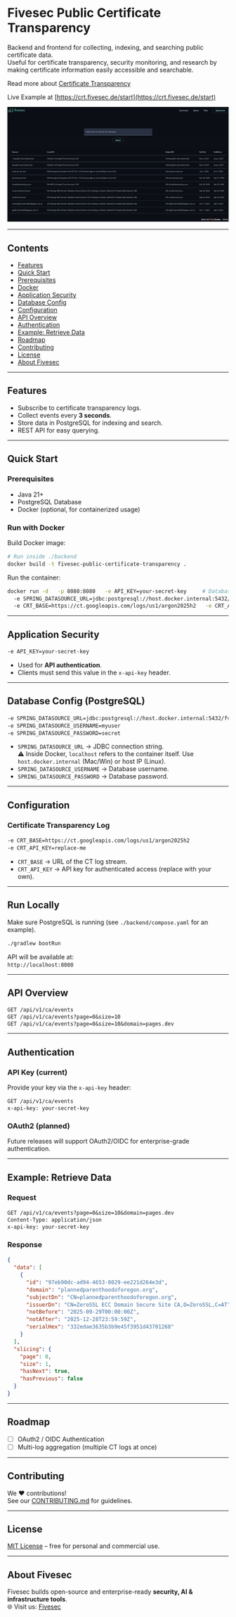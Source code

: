 # Fivesec Public Certificate Transparency

Backend and frontend for collecting, indexing, and searching public certificate data.  
Useful for certificate transparency, security monitoring, and research by making certificate information easily accessible and searchable.

Read more about [Certificate Transparency](https://en.wikipedia.org/wiki/Certificate_Transparency)

Live Example at [https://crt.fivesec.de/start](https://crt.fivesec.de/start)

![alt text](preview.png "Preview")

---

## Contents
- [Features](#features)
- [Quick Start](#quick-start)
- [Prerequisites](#prerequisites)
- [Docker](#run-with-docker)
- [Application Security](#application-security)
- [Database Config](#database-config-postgresql)
- [Configuration](#configuration)
- [API Overview](#api-overview)
- [Authentication](#authentication)
- [Example: Retrieve Data](#example-retrieve-data)
- [Roadmap](#roadmap)
- [Contributing](#contributing)
- [License](#license)
- [About Fivesec](#about-fivesec)

---

## Features

- Subscribe to certificate transparency logs.
- Collect events every **3 seconds**.
- Store data in PostgreSQL for indexing and search.
- REST API for easy querying.

---

## Quick Start

### Prerequisites
- Java 21+
- PostgreSQL Database
- Docker (optional, for containerized usage)

### Run with Docker

Build Docker image:

```bash
# Run inside ./backend
docker build -t fivesec-public-certificate-transparency .
```

Run the container:

```bash
docker run -d   -p 8080:8080   -e API_KEY=your-secret-key     # Database
  -e SPRING_DATASOURCE_URL=jdbc:postgresql://host.docker.internal:5432/ca-db   -e SPRING_DATASOURCE_USERNAME=myuser   -e SPRING_DATASOURCE_PASSWORD=secret     # Certificate Transparency log config
  -e CRT_BASE=https://ct.googleapis.com/logs/us1/argon2025h2   -e CRT_API_KEY=replace-me     fivesec-public-certificate-transparency:latest
```

---

## Application Security

```bash
-e API_KEY=your-secret-key
```

- Used for **API authentication**.
- Clients must send this value in the `x-api-key` header.

---

## Database Config (PostgreSQL)

```bash
-e SPRING_DATASOURCE_URL=jdbc:postgresql://host.docker.internal:5432/fvsc_dns
-e SPRING_DATASOURCE_USERNAME=myuser
-e SPRING_DATASOURCE_PASSWORD=secret
```

- `SPRING_DATASOURCE_URL` → JDBC connection string.  
  ⚠️ Inside Docker, `localhost` refers to the container itself. Use `host.docker.internal` (Mac/Win) or host IP (Linux).
- `SPRING_DATASOURCE_USERNAME` → Database username.
- `SPRING_DATASOURCE_PASSWORD` → Database password.

---

## Configuration

### Certificate Transparency Log

```bash
-e CRT_BASE=https://ct.googleapis.com/logs/us1/argon2025h2
-e CRT_API_KEY=replace-me
```

- `CRT_BASE` → URL of the CT log stream.
- `CRT_API_KEY` → API key for authenticated access (replace with your own).

---

## Run Locally

Make sure PostgreSQL is running (see `./backend/compose.yaml` for an example).

```bash
./gradlew bootRun
```

API will be available at:  
`http://localhost:8080`

---

## API Overview

```http
GET /api/v1/ca/events
GET /api/v1/ca/events?page=0&size=10
GET /api/v1/ca/events?page=0&size=10&domain=pages.dev
```

---

## Authentication

### API Key (current)
Provide your key via the `x-api-key` header:

```http
GET /api/v1/ca/events
x-api-key: your-secret-key
```

### OAuth2 (planned)
Future releases will support OAuth2/OIDC for enterprise-grade authentication.

---

## Example: Retrieve Data

### Request
```http
GET /api/v1/ca/events?page=0&size=10&domain=pages.dev
Content-Type: application/json
x-api-key: your-secret-key
```

### Response
```json
{
  "data": [
    {
      "id": "97eb90dc-ad94-4653-8029-ee221d264e3d",
      "domain": "plannedparenthoodoforegon.org",
      "subjectDn": "CN=plannedparenthoodoforegon.org",
      "issuerDn": "CN=ZeroSSL ECC Domain Secure Site CA,O=ZeroSSL,C=AT",
      "notBefore": "2025-09-29T00:00:00Z",
      "notAfter": "2025-12-28T23:59:59Z",
      "serialHex": "332edae3635b3b9e45f3951d43701268"
    }
  ],
  "slicing": {
    "page": 0,
    "size": 1,
    "hasNext": true,
    "hasPrevious": false
  }
}
```

---

## Roadmap
- [ ] OAuth2 / OIDC Authentication
- [ ] Multi-log aggregation (multiple CT logs at once)
---

## Contributing
We ❤️ contributions!  
See our [CONTRIBUTING.md](CONTRIBUTING.md) for guidelines.

---

## License
[MIT License](./LICENSE) – free for personal and commercial use.

---

## About Fivesec
Fivesec builds open-source and enterprise-ready **security, AI & infrastructure tools**.  
🌐 Visit us: [Fivesec](https://fivesec.de/de/fivesec-de/)  
